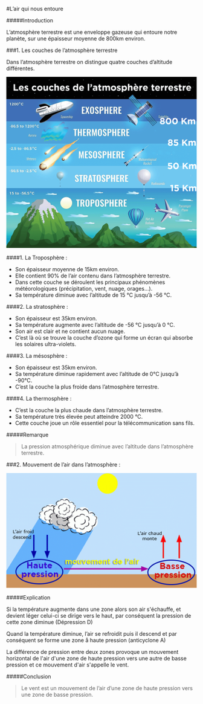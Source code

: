 #L’air qui nous entoure

#####Introduction

L’atmosphère terrestre est une enveloppe gazeuse qui entoure notre planète, sur une
épaisseur moyenne de 800km environ.

###1. Les couches de l’atmosphère terrestre

Dans l’atmosphère terrestre on distingue quatre couches d’altitude différentes.

![couches atmospheriques](https://github.com/imaznag/test-images/blob/main/couches_atmospheriques.png?raw=true)

####1. La Troposphère :

- Son épaisseur moyenne de 15km environ.
- Elle contient 90% de l’air contenu dans l’atmosphère terrestre.
- Dans cette couche se déroulent les principaux phénomènes météorologiques (précipitation, vent, nuage, orages...).
- Sa température diminue avec l’altitude de 15 °C jusqu’à -56 °C.

####2. La stratosphère :

- Son épaisseur est 35km environ.
- Sa température augmente avec l’altitude de -56 °C jusqu’à 0 °C.
- Son air est clair et ne contient aucun nuage.
- C’est là où se trouve la couche d’ozone qui forme un écran qui absorbe les solaires ultra-violets.

####3. La mésosphère :

- Son épaisseur est 35km environ.
- Sa température diminue rapidement avec l’altitude de 0°C jusqu’à -90°C.
- C’est la couche la plus froide dans l’atmosphère terrestre.

####4. La thermosphère :

- C’est la couche la plus chaude dans l’atmosphère terrestre.
- Sa température très élevée peut atteindre 2000 °C.
- Cette couche joue un rôle essentiel pour la télécommunication sans fils.

#####Remarque

> La pression atmosphérique diminue avec l’altitude dans l’atmosphère terrestre.

###2. Mouvement de l’air dans l’atmosphère :

![formation du vent](https://github.com/imaznag/test-images/blob/main/formation_du_vent.png?raw=true)

#####Explication

Si la température augmente dans une zone alors son air s'échauffe, et devient léger celui-ci se dirige vers le haut, par conséquent la pression de cette zone diminue (Dépression D)

Quand la température diminue, l’air se refroidit puis il descend et par conséquent se forme une zone å haute pression (anticyclone A)

La différence de pression entre deux zones provoque un mouvement horizontal de l'air d'une zone de haute pression vers une autre de basse pression et ce mouvement d'air s'appelle le vent.

#####Conclusion

> Le vent est un mouvement de l’air d’une zone de haute pression vers une zone de basse pression.
